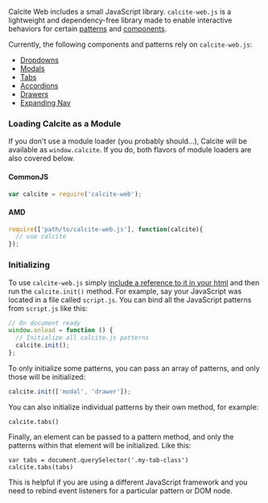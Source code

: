 Calcite Web includes a small JavaScript library. `calcite-web.js` is a lightweight and dependency-free library made to enable interactive behaviors for certain [patterns](../patterns/) and [components](../components).

Currently, the following components and patterns rely on `calcite-web.js`:

- [Dropdowns](../components/#dropdowns)
- [Modals](../patterns/#modals)
- [Tabs](../patterns/#tabs)
- [Accordions](../patterns/#accordions)
- [Drawers](../patterns/#drawers)
- [Expanding Nav](../patterns/#expanding-nav)

### Loading Calcite as a Module

If you don't use a module loader (you probably should...), Calcite will be available as `window.calcite`. If you do, both flavors of module loaders are also covered below.

#### CommonJS

```js
var calcite = require('calcite-web');
```

#### AMD

```js
require(['path/to/calcite-web.js'], function(calcite){
  // use calcite
});
```

### Initializing

To use `calcite-web.js` simply [include a reference to it in your html](../patterns#basic-html-page) and then run the `calcite.init()` method. For example, say your JavaScript was located in a file called `script.js`. You can bind all the JavaScript patterns from `script.js` like this:

```js
// On document ready
window.onload = function () {
  // Initialize all calcite.js patterns
  calcite.init();
};
```

To only initialize some patterns, you can pass an array of patterns, and only those will be initialized:

```js
calcite.init(['modal', 'drawer']);
```

You can also initialize individual patterns by their own method, for example:

```
calcite.tabs()
```

Finally, an element can be passed to a pattern method, and only the patterns within that element will be initialized. Like this:

```
var tabs = document.querySelector('.my-tab-class')
calcite.tabs(tabs)
```

This is helpful if you are using a different JavaScript framework and you need to rebind event listeners for a particular pattern or DOM node.
